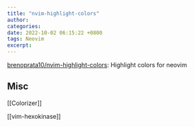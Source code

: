 ```yaml
---
title: "nvim-highlight-colors"
author: 
categories: 
date: 2022-10-02 06:15:22 +0800
tags: Neovim
excerpt: 
---
```







[brenoprata10/nvim-highlight-colors](https://github.com/brenoprata10/nvim-highlight-colors): Highlight colors for neovim



## Misc


[[Colorizer]]

[[vim-hexokinase]]




